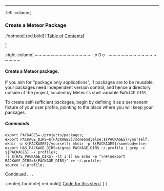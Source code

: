 ---
.left-column[
  ### Create a Meteor Package
.footnote[.red.bold[] [Table of Contents](./)] 
<!-- H -->]
.right-column[
~ ~ ~ ~ ~ ~ ~ ~ ~ ~ ~ ~ ~ ~ - o 0 o - ~ ~ ~ ~ ~ ~ ~ ~ ~ ~ ~ ~ ~ ~ ~ ~

#### Create a Meteor package.

If you aim for "package only applications", if packages are to be reusable, your packages need independent version control, and hence a directory outside of the project, located by Meteor's shell variable ```PACKAGE_DIRS```.

To create self-sufficient packages, begin by defining it as a permanent fixture of your user profile, pointing to the place where you will keep your packages.
##### Commands
```terminal
export PACKAGES=~/projects/packages;
export PACKAGE_DIRS=${PACKAGES}/somebodyelse:${PACKAGES}/yourself;
mkdir -p ${PACKAGES}/yourself; mkdir -p ${PACKAGES}/somebodyelse;
export HAS_PACKAGE_DIRS=$(grep PACKAGE_DIRS ~/.profile | grep -c ${PACKAGES} ~/.profile);
[[ ${HAS_PACKAGE_DIRS} -lt 1 ]] && echo -e "\n#\nexport PACKAGE_DIRS=${PACKAGE_DIRS}" >> ~/.profile;
source ~/.profile;
```
Continued . . . 
<!-- Code for this begins at line #278-->
<!-- B -->
.center[.footnote[.red.bold[] <a href="https://github.com/martinhbramwell/Meteor-CI-Tutorial/blob/master/Step02_UnitTestThePackage.sh#L262" target="_blank">Code for this step.</a>] ]
]
